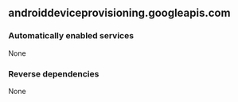## androiddeviceprovisioning.googleapis.com

### Automatically enabled services

None

### Reverse dependencies

None
